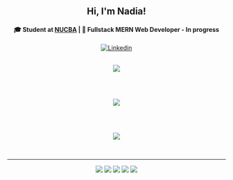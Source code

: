 <h2 align="center"> Hi, I'm Nadia! </h2>

<h4 align="center"> 🎓 Student at <a href="https://nucba.com.ar/">NUCBA</a> | 💾 Fullstack MERN Web Developer - In progress </h4> 
    
<div align="center">
    
<a href="https://www.linkedin.com/in/nadia-cerruti/" target="_blank"><img src="https://img.icons8.com/external-tal-revivo-fresh-tal-revivo/28/000000/external-linkedin-in-logo-used-for-professional-networking-logo-fresh-tal-revivo.png" alt="Linkedin" align="center"/></a> 

</div>    
    
</br>
    
<div align="center">
    
<img src="https://wakatime.com/badge/user/2be22f59-0570-4c77-99fd-dc0329a829f3/project/051261a6-a3f1-4ceb-91d7-12d99d688c64.svg?style=for-the-badge">

</br> </br> 
  
<img src="https://github-readme-stats.vercel.app/api?username=nadiacerruti&show_icons=true&theme=radical">

</br> </br> 
  
 
<img src="https://github-readme-stats.vercel.app/api/top-langs/?username=nadiacerruti&layout=compact&theme=radical">

</br><hr>

<img src="https://img.icons8.com/color/48/000000/html-5--v1.png"/>
<img src="https://img.icons8.com/color/48/000000/css3.png"/>
<img src="https://img.icons8.com/color/48/000000/javascript--v1.png"/>
<img src="https://img.icons8.com/color/48/000000/github--v3.png"/>
<img src="https://img.icons8.com/color/48/000000/visual-studio-code-2019.png"/>
  

</div>

    


